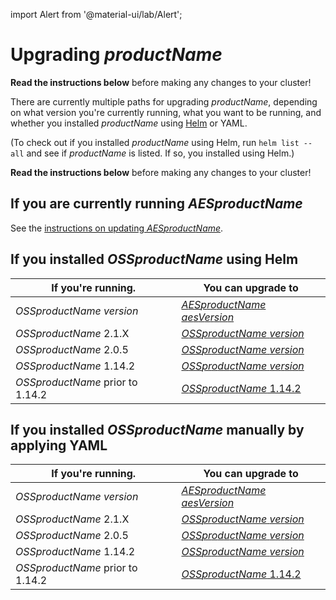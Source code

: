 import Alert from '@material-ui/lab/Alert';

# Upgrading $productName$

<Alert severity="warning">
  <b>Read the instructions below</b> before making any changes to your cluster!
</Alert>

There are currently multiple paths for upgrading $productName$, depending on what version you're currently
running, what you want to be running, and whether you installed $productName$ using [Helm](../helm) or
YAML.

(To check out if you installed $productName$ using Helm, run `helm list --all` and see if
$productName$ is listed. If so, you installed using Helm.)

<Alert severity="warning">
  <b>Read the instructions below</b> before making any changes to your cluster!
</Alert>

## If you are currently running $AESproductName$

See the [instructions on updating $AESproductName$](../../../../../edge-stack/$aesDocsVersion$/topics/install/migration-matrix).

## If you installed $OSSproductName$ using Helm

| If you're running.               | You can upgrade to                                                                                                         |
|----------------------------------|----------------------------------------------------------------------------------------------------------------------------|
| $OSSproductName$ $version$       | [$AESproductName$ $aesVersion$](/docs/edge-stack/$aesDocsVersion$/topics/install/upgrade/helm/emissary-2.2/edge-stack-2.2) |
| $OSSproductName$ 2.1.X           | [$OSSproductName$ $version$](../upgrade/helm/emissary-2.1/emissary-2.2)                                                    |
| $OSSproductName$ 2.0.5           | [$OSSproductName$ $version$](../upgrade/helm/emissary-2.0/emissary-2.2)                                                    |
| $OSSproductName$ 1.14.2          | [$OSSproductName$ $version$](../upgrade/helm/emissary-1.14/emissary-2.2)                                                   |
| $OSSproductName$ prior to 1.14.2 | [$OSSproductName$ 1.14.2](../../../../1.14/topics/install/upgrading)                                                       |

## If you installed $OSSproductName$ manually by applying YAML

| If you're running.               | You can upgrade to                                                                                                         |
|----------------------------------|----------------------------------------------------------------------------------------------------------------------------|
| $OSSproductName$ $version$       | [$AESproductName$ $aesVersion$](/docs/edge-stack/$aesDocsVersion$/topics/install/upgrade/yaml/emissary-2.2/edge-stack-2.2) |
| $OSSproductName$ 2.1.X           | [$OSSproductName$ $version$](../upgrade/yaml/emissary-2.1/emissary-2.2)                                                    |
| $OSSproductName$ 2.0.5           | [$OSSproductName$ $version$](../upgrade/yaml/emissary-2.0/emissary-2.2)                                                    |
| $OSSproductName$ 1.14.2          | [$OSSproductName$ $version$](../upgrade/yaml/emissary-1.14/emissary-2.2)                                                   |
| $OSSproductName$ prior to 1.14.2 | [$OSSproductName$ 1.14.2](../../../../1.14/topics/install/upgrading)                                                       |
